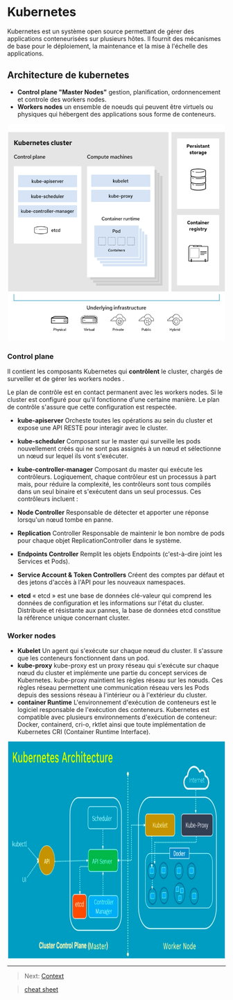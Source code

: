 # Kubernetes

Kubernetes est un système open source permettant de gérer des applications conteneurisées sur plusieurs hôtes. Il fournit des mécanismes de base pour le déploiement, la maintenance et la mise à l'échelle des applications.

## Architecture de kubernetes

* **Control plane "Master Nodes"**
gestion, planification, ordonnencement et controle des workers nodes.
* **Workers nodes**
un ensemble de noeuds qui peuvent être virtuels ou physiques qui hébergent des applications sous forme de conteneurs.

<center><img src="../images/arch.png" alt="arch" width="500" height="500"/></center>

### Control plane

Il contient les composants Kubernetes qui **contrôlent** le cluster, chargés de surveiller et de gérer les workers nodes .

Le plan de contrôle est en contact permanent avec les workers nodes. Si le cluster est configuré pour qu'il fonctionne d'une certaine manière. Le plan de contrôle s'assure que cette configuration est respectée.

* **kube-apiserver**
Orcheste toutes les opérations au sein du cluster et expose une API RESTE pour interagir avec le cluster.

* **kube-scheduler**
Composant sur le master qui surveille les pods nouvellement créés qui ne sont pas assignés à un nœud et sélectionne un nœud sur lequel ils vont s'exécuter.

* **kube-controller-manager**
Composant du master qui exécute les contrôleurs.
Logiquement, chaque contrôleur est un processus à part mais, pour réduire la complexité, les contrôleurs sont tous compilés dans un seul binaire et s'exécutent dans un seul processus.
Ces contrôleurs incluent :

* **Node Controller**
Responsable de détecter et apporter une réponse lorsqu'un nœud tombe en panne.
* **Replication** Controller
Responsable de maintenir le bon nombre de pods pour chaque objet ReplicationController dans le système.
* **Endpoints Controller**
Remplit les objets Endpoints (c'est-à-dire joint les Services et Pods).
* **Service Account & Token Controllers**
Créent des comptes par défaut et des jetons d'accès à l'API pour les nouveaux namespaces.
* **etcd**
« etcd » est une base de données clé-valeur qui comprend les données de configuration et les informations sur l'état du cluster. Distribuée et résistante aux pannes, la base de données etcd constitue la référence unique concernant cluster.

### Worker nodes

* **Kubelet**
Un agent qui s'exécute sur chaque nœud du cluster. Il s'assure que les conteneurs fonctionnent dans un pod.
* **kube-proxy**
kube-proxy est un proxy réseau qui s'exécute sur chaque nœud du cluster et implémente une partie du concept services de Kubernetes.
kube-proxy maintient les règles réseau sur les nœuds. Ces règles réseau permettent une communication réseau vers les Pods depuis des sessions réseau à l'intérieur ou à l'extérieur du cluster.
* **container Runtime**
L'environnement d'exécution de conteneurs est le logiciel responsable de l'exécution des conteneurs.
Kubernetes est compatible avec plusieurs environnements d'exécution de conteneur: Docker, containerd, cri-o, rktlet ainsi que toute implémentation de Kubernetes CRI (Container Runtime Interface).

<center><img src="../images/k-architecture.png" alt="arch" width="500" height="500"/></center>

---
> Next: [Context](./context.md)

> [cheat sheet](../useful.md)
